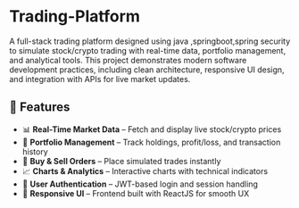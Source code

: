 # Trading-Platform
A full-stack trading platform designed using java ,springboot,spring security to simulate stock/crypto trading with real-time data, portfolio management, and analytical tools. This project demonstrates modern software development practices, including clean architecture, responsive UI design, and integration with APIs for live market updates.
## 🚀 Features  
- 📊 **Real-Time Market Data** – Fetch and display live stock/crypto prices  
- 💼 **Portfolio Management** – Track holdings, profit/loss, and transaction history  
- 🛒 **Buy & Sell Orders** – Place simulated trades instantly  
- 📈 **Charts & Analytics** – Interactive charts with technical indicators  
- 🔐 **User Authentication** – JWT-based login and session handling  
- 📱 **Responsive UI** – Frontend built with ReactJS for smooth UX  
